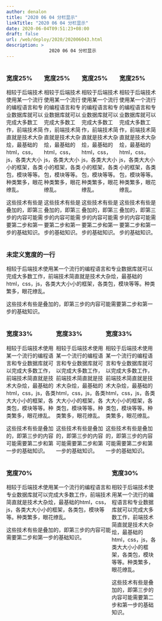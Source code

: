 ```yaml
---
author: denalon
title: "2020 06 04 分栏显示"
linkTitle: "2020 06 04 分栏显示"
date: 2020-06-04T09:51:23+08:00
draft: false
url: /web/deploy/2020/202006043.html
description: > 
                2020 06 04 分栏显示
---
```


<div style="float:left;  width:80%">
        <div style="float:left; width:25%">
                <h3>宽度25%</h3>
                <p>
                    相较于后端技术使用某一个流行的编程语言和专业数据库就可以完成大多数工作，前端技术简直就是技术大杂烩，最基础的html，css，js，各类大大小小的框架，各类包，模块等等。种类繁多，眼花缭乱。
                </p>
                <p  class="text-warning">
                这些技术有些是叠加的，即第三步的内容可能需要第二步和第一步的基础知识。
                </p>
        </div>
        <div style="float:left; width:25%">
                <h3>宽度25%</h3>
                <p>
                    相较于后端技术使用某一个流行的编程语言和专业数据库就可以完成大多数工作，前端技术简直就是技术大杂烩，最基础的html，css，js，各类大大小小的框架，各类包，模块等等。种类繁多，眼花缭乱。
                </p>
                <p  class="text-warning">
                这些技术有些是叠加的，即第三步的内容可能需要第二步和第一步的基础知识。
                </p>
        </div>
        <div style="float:left; width:25%">
                <h3>宽度25%</h3>
                <p>
                    相较于后端技术使用某一个流行的编程语言和专业数据库就可以完成大多数工作，前端技术简直就是技术大杂烩，最基础的html，css，js，各类大大小小的框架，各类包，模块等等。种类繁多，眼花缭乱。
                </p>
                <p  class="text-warning">
                这些技术有些是叠加的，即第三步的内容可能需要第二步和第一步的基础知识。
                </p>
        </div>
                <div style="float:left; width:25%">
                <h3>宽度25%</h3>
                <p>
                    相较于后端技术使用某一个流行的编程语言和专业数据库就可以完成大多数工作，前端技术简直就是技术大杂烩，最基础的html，css，js，各类大大小小的框架，各类包，模块等等。种类繁多，眼花缭乱。
                </p>
                <p  class="text-warning">
                这些技术有些是叠加的，即第三步的内容可能需要第二步和第一步的基础知识。
                </p>
        </div>
        <div style="float:left; ">
                <h3>未定义宽度的一行</h3>
                <p>
                    相较于后端技术使用某一个流行的编程语言和专业数据库就可以完成大多数工作，前端技术简直就是技术大杂烩，最基础的html，css，js，各类大大小小的框架，各类包，模块等等。种类繁多，眼花缭乱。
                </p>
                <p  class="text-warning">
                这些技术有些是叠加的，即第三步的内容可能需要第二步和第一步的基础知识。
                </p>
        </div>
        <div style="float:left;  width:33% ">
                <h3>宽度33%</h3>
                <p>
                    相较于后端技术使用某一个流行的编程语言和专业数据库就可以完成大多数工作，前端技术简直就是技术大杂烩，最基础的html，css，js，各类大大小小的框架，各类包，模块等等。种类繁多，眼花缭乱。
                </p>
                <p  class="text-warning">
                这些技术有些是叠加的，即第三步的内容可能需要第二步和第一步的基础知识。
                </p>
        </div>
        <div style="float:left;  width:33% ">
                <h3>宽度33%</h3>
                <p>
                    相较于后端技术使用某一个流行的编程语言和专业数据库就可以完成大多数工作，前端技术简直就是技术大杂烩，最基础的html，css，js，各类大大小小的框架，各类包，模块等等。种类繁多，眼花缭乱。
                </p>
                <p  class="text-warning">
                这些技术有些是叠加的，即第三步的内容可能需要第二步和第一步的基础知识。
                </p>
        </div>
        <div style="float:left;  width:33%">
                <h3>宽度33%</h3>
                <p>
                    相较于后端技术使用某一个流行的编程语言和专业数据库就可以完成大多数工作，前端技术简直就是技术大杂烩，最基础的html，css，js，各类大大小小的框架，各类包，模块等等。种类繁多，眼花缭乱。
                </p>
                <p  class="text-warning">
                这些技术有些是叠加的，即第三步的内容可能需要第二步和第一步的基础知识。
                </p>
        </div>
        <div style="float:left;  width:70%">
                <h3>宽度70%</h3>
                <p>
                    相较于后端技术使用某一个流行的编程语言和专业数据库就可以完成大多数工作，前端技术简直就是技术大杂烩，最基础的html，css，js，各类大大小小的框架，各类包，模块等等。种类繁多，眼花缭乱。
                </p>
                <p  class="text-warning">
                这些技术有些是叠加的，即第三步的内容可能需要第二步和第一步的基础知识。
                </p>
        </div>
        <div style="float:left;  width:30%">
                <h3>宽度30%</h3>
                <p>
                    相较于后端技术使用某一个流行的编程语言和专业数据库就可以完成大多数工作，前端技术简直就是技术大杂烩，最基础的html，css，js，各类大大小小的框架，各类包，模块等等。种类繁多，眼花缭乱。
                </p>
                <p  class="text-warning">
                这些技术有些是叠加的，即第三步的内容可能需要第二步和第一步的基础知识。
                </p>
        </div>
        <div style="clear:both;">
        </div>
</div>

<div style="clear:both;">
</div>
